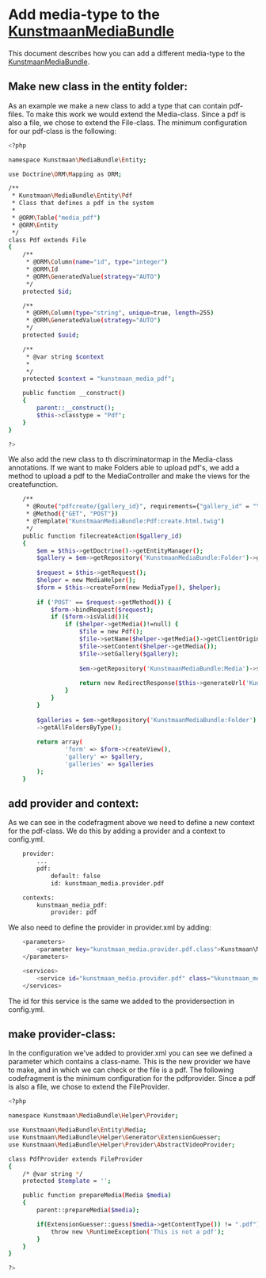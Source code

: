 # Add media-type to the [KunstmaanMediaBundle][KunstmaanMediaBundle]

This document describes how you can add a different media-type to the [KunstmaanMediaBundle][KunstmaanMediaBundle].

## Make new class in the entity folder:

As an example we make a new class to add a type that can contain pdf-files.
To make this work we would extend the Media-class. Since a pdf is also a file, we chose to extend the File-class. The minimum configuration for our pdf-class is the following:


```bash
<?php

namespace Kunstmaan\MediaBundle\Entity;

use Doctrine\ORM\Mapping as ORM;

/**
 * Kunstmaan\MediaBundle\Entity\Pdf
 * Class that defines a pdf in the system
 *
 * @ORM\Table("media_pdf")
 * @ORM\Entity
 */
class Pdf extends File
{
    /**
     * @ORM\Column(name="id", type="integer")
     * @ORM\Id
     * @ORM\GeneratedValue(strategy="AUTO")
     */
    protected $id;

    /**
     * @ORM\Column(type="string", unique=true, length=255)
     * @ORM\GeneratedValue(strategy="AUTO")
     */
    protected $uuid;

    /**
     * @var string $context
     *
     */
    protected $context = "kunstmaan_media_pdf";

    public function __construct()
    {
        parent::__construct();
        $this->classtype = "Pdf";
    }
}

?>
```

We also add the new class to th discriminatormap in the Media-class annotations. 
If we want to make Folders able to upload pdf's, we add a method to upload a pdf to the MediaController and make the views for the createfunction.

```bash
    /**
     * @Route("pdfcreate/{gallery_id}", requirements={"gallery_id" = "\d+"}, name="KunstmaanMediaBundle_folder_pdfcreate")
     * @Method({"GET", "POST"})
     * @Template("KunstmaanMediaBundle:Pdf:create.html.twig")
     */
    public function filecreateAction($gallery_id)
    {
    	$em = $this->getDoctrine()->getEntityManager();
    	$gallery = $em->getRepository('KunstmaanMediaBundle:Folder')->getFolder($gallery_id, $em);
    
    	$request = $this->getRequest();
    	$helper = new MediaHelper();
    	$form = $this->createForm(new MediaType(), $helper);
    
    	if ('POST' == $request->getMethod()) {
    		$form->bindRequest($request);
    		if ($form->isValid()){
    			if ($helper->getMedia()!=null) {
    				$file = new Pdf();
    				$file->setName($helper->getMedia()->getClientOriginalName());
    				$file->setContent($helper->getMedia());
    				$file->setGallery($gallery);
    
    				$em->getRepository('KunstmaanMediaBundle:Media')->save($file, $em);
    
    				return new RedirectResponse($this->generateUrl('KunstmaanMediaBundle_folder_show', array('id' => $gallery->getId(), 'slug' => $gallery->getSlug())));
    			}
    		}
    	}
    
    	$galleries = $em->getRepository('KunstmaanMediaBundle:Folder')
    	->getAllFoldersByType();
    
    	return array(
    			'form' => $form->createView(),
    			'gallery' => $gallery,
    			'galleries' => $galleries
    	);
    }
``` 

## add provider and context:

As we can see in the codefragment above we need to define a new context for the pdf-class. We do this by adding a provider and a context to config.yml.

```bash
    provider:
        ...
        pdf:
            default: false
            id: kunstmaan_media.provider.pdf

    contexts:
        kunstmaan_media_pdf:
            provider: pdf
```

We also need to define the provider in provider.xml by adding:

```bash    
    <parameters>
        <parameter key="kunstmaan_media.provider.pdf.class">Kunstmaan\MediaBundle\Helper\Provider\PdfProvider</parameter>
    </parameters>

    <services>
        <service id="kunstmaan_media.provider.pdf" class="%kunstmaan_media.provider.pdf.class%" parent="kunstmaan_media.provider.abstract" />
    </services>
```

The id for this service is the same we added to the providersection in config.yml.

## make provider-class:

In the configuration we've added to provider.xml you can see we defined a parameter which contains a class-name. This is the new provider we have to make, and in which we can check or the file is a pdf. The following codefragment is the minimum configuration for the pdfprovider. Since a pdf is also a file, we chose to extend the FileProvider.

```bash
<?php

namespace Kunstmaan\MediaBundle\Helper\Provider;

use Kunstmaan\MediaBundle\Entity\Media;
use Kunstmaan\MediaBundle\Helper\Generator\ExtensionGuesser;
use Kunstmaan\MediaBundle\Helper\Provider\AbstractVideoProvider;

class PdfProvider extends FileProvider
{
    /* @var string */
    protected $template = '';

    public function prepareMedia(Media $media)
    {
        parent::prepareMedia($media);

        if(ExtensionGuesser::guess($media->getContentType()) != ".pdf"){
        	throw new \RuntimeException('This is not a pdf');
        }
    }
}

?>
```

       
[KunstmaanMediaBundle]: https://github.com/Kunstmaan/KunstmaanMediaBundle "KunstmaanMediaBundle"

